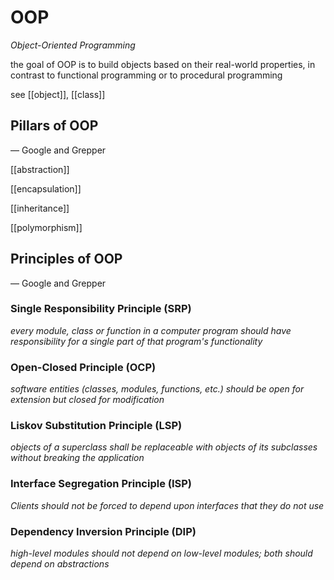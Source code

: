 # OOP

_Object-Oriented Programming_

the goal of OOP is to build objects based on their real-world properties, in contrast to functional programming or to procedural programming

see [[object]], [[class]]

## Pillars of OOP

— Google and Grepper

[[abstraction]]

[[encapsulation]]

[[inheritance]]

[[polymorphism]]

## Principles of OOP

— Google and Grepper

### Single Responsibility Principle (SRP)

_every module, class or function in a computer program should have responsibility for a single part of that program's functionality_

### Open-Closed Principle (OCP)

_software entities (classes, modules, functions, etc.) should be open for extension but closed for modification_

### Liskov Substitution Principle (LSP)

_objects of a superclass shall be replaceable with objects of its subclasses without breaking the application_

### Interface Segregation Principle (ISP)

_Clients should not be forced to depend upon interfaces that they do not use_

### Dependency Inversion Principle (DIP)

_high-level modules should not depend on low-level modules; both should depend on abstractions_
